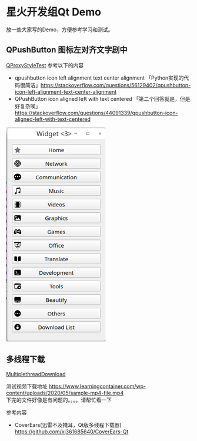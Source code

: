 # 星火开发组Qt Demo
放一些大家写的Demo，方便参考学习和测试。    


## QPushButton 图标左对齐文字剧中
[QProxyStyleTest](./QProxyStyleTest/)  参考以下的内容      
* qpushbutton icon left alignment text center alignment 「Python实现的代码很简洁」https://stackoverflow.com/questions/56129402/qpushbutton-icon-left-alignment-text-center-alignment
* QPushButton icon aligned left with text centered 「第二个回答就是，但是好复杂唉」 https://stackoverflow.com/questions/44091339/qpushbutton-icon-aligned-left-with-text-centered

![](./QProxyStyleTest/screenshot.png)

## 多线程下载
[MultiplethreadDownload](./MultiplethreadDownload/)         

测试视频下载地址 https://www.learningcontainer.com/wp-content/uploads/2020/05/sample-mp4-file.mp4       
下完的文件好像是有问题的。。。。请帮忙看一下        

参考内容        
* CoverEars(迅雷不及掩耳，Qt版多线程下载器) https://github.com/xj361685640/CoverEars-Qt 